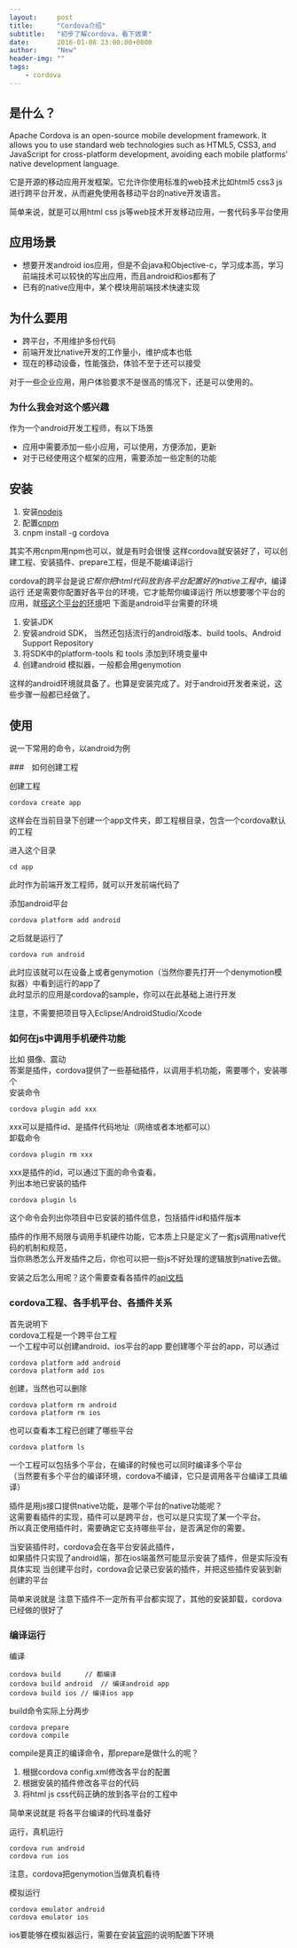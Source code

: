 ```yaml
---
layout:     post
title:      "Cordova介绍"
subtitle:   "初步了解cordova，看下效果"
date:       2016-01-08 23:00:00+0800
author:     "New"
header-img: ""
tags:
    - cordova
---
```


## 是什么？
Apache Cordova is an open-source mobile development framework.
It allows you to use standard web technologies such as HTML5, 
CSS3, and JavaScript for cross-platform development, avoiding
 each mobile platforms' native development language.

它是开源的移动应用开发框架。它允许你使用标准的web技术比如html5 css3 js
进行跨平台开发，从而避免使用各移动平台的native开发语言。

简单来说，就是可以用html css js等web技术开发移动应用，一套代码多平台使用

## 应用场景

- 想要开发android ios应用，但是不会java和Objective-c，学习成本高，学习前端技术可以较快的写出应用，而且android和ios都有了
- 已有的native应用中，某个模块用前端技术快速实现

## 为什么要用
- 跨平台，不用维护多份代码
- 前端开发比native开发的工作量小，维护成本也低
- 现在的移动设备，性能强劲，体验不至于还可以接受

对于一些企业应用，用户体验要求不是很高的情况下，还是可以使用的。

### 为什么我会对这个感兴趣
作为一个android开发工程师，有以下场景

- 应用中需要添加一些小应用，可以使用，方便添加，更新
- 对于已经使用这个框架的应用，需要添加一些定制的功能

## 安装

1. 安装[nodejs](https://nodejs.org/en/)
2. 配置[cnpm](http://npm.taobao.org/)
3. cnpm install -g cordova

其实不用cnpm用npm也可以，就是有时会很慢
这样cordova就安装好了，可以创建工程、安装插件、prepare工程，但是不能编译运行

cordova的跨平台是说*它帮你把html代码放到各平台配置好的native工程中*，编译运行
还是需要你配置好各平台的环境，它才能帮你编译运行
所以想要哪个平台的应用，就[搭这个平台的环境](http://cordova.apache.org/docs/en/latest/guide/platforms/index.html)吧
下面是android平台需要的环境

1. 安装JDK
2. 安装android SDK， 当然还包括流行的android版本、build tools、Android Support Repository
3. 将SDK中的platform-tools 和 tools 添加到环境变量中
4. 创建android 模拟器，一般都会用genymotion

这样的android环境就具备了。也算是安装完成了。对于android开发者来说，这些步骤一般都已经做了。

## 使用
说一下常用的命令，以android为例

###　如何创建工程

创建工程

    cordova create app

这样会在当前目录下创建一个app文件夹，即工程根目录，包含一个cordova默认的工程

进入这个目录

    cd app

此时作为前端开发工程师，就可以开发前端代码了

添加android平台

    cordova platform add android

之后就是运行了

    cordova run android

此时应该就可以在设备上或者genymotion（当然你要先打开一个denymotion模拟器）中看到运行的app了  
此时显示的应用是cordova的sample，你可以在此基础上进行开发  

注意，不需要把项目导入Eclipse/AndroidStudio/Xcode

### 如何在js中调用手机硬件功能
比如 摄像、震动  
答案是插件，cordova提供了一些基础插件，以调用手机功能，需要哪个，安装哪个  
安装命令  

    cordova plugin add xxx

xxx可以是插件id、是插件代码地址（网络或者本地都可以）  
卸载命令  

    cordova plugin rm xxx

xxx是插件的id，可以通过下面的命令查看。  
列出本地已安装的插件  

    cordova plugin ls

这个命令会列出你项目中已安装的插件信息，包括插件id和插件版本

插件的作用不局限与调用手机硬件功能，它本质上只是定义了一套js调用native代码的机制和规范，  
当你熟悉怎么开发插件之后，你也可以把一些js不好处理的逻辑放到native去做。  

安装之后怎么用呢？这个需要查看各插件的[api文档](http://cordova.apache.org/docs/en/latest/#plugin-apis)

### cordova工程、各手机平台、各插件关系

首先说明下  
cordova工程是一个跨平台工程  
一个工程中可以创建android、ios平台的app
要创建哪个平台的app，可以通过

    cordova platform add android
    cordova platform add ios

创建，当然也可以删除

    cordova platform rm android
    cordova platform rm ios

也可以查看本工程已创建了哪些平台

    cordova platform ls

一个工程可以包括多个平台，在编译的时候也可以同时编译多个平台  
（当然要有多个平台的编译环境，cordova不编译，它只是调用各平台编译工具编译）

插件是用js接口提供native功能，是哪个平台的native功能呢？  
这需要看插件的实现，插件可以是跨平台，也可以是只实现了某一个平台。  
所以真正使用插件时，需要确定它支持哪些平台，是否满足你的需要。

当安装插件时，cordova会在各平台安装此插件，  
如果插件只实现了android端，那在ios端虽然可能显示安装了插件，但是实际没有具体实现
当创建平台时，cordova会记录已安装的插件，并把这些插件安装到新创建的平台  

简单来说就是 注意下插件不一定所有平台都实现了，其他的安装卸载，cordova已经做的很好了

### 编译运行

编译  

    cordova build      // 都编译
    cordova build android  // 编译android app
    cordova build ios // 编译ios app

build命令实际上分两步

    cordova prepare
    cordova compile

compile是真正的编译命令，那prepare是做什么的呢？  

1. 根据cordova config.xml修改各平台的配置
2. 根据安装的插件修改各平台的代码
3. 将html js css代码正确的放到各平台的工程中

简单来说就是 将各平台编译的代码准备好  

运行，真机运行

    cordova run android
    cordova run ios

注意，cordova把genymotion当做真机看待

模拟运行

    cordova emulator android
    cordova emulator ios

ios要能够在模拟器运行，需要在安装[官网](http://cordova.apache.org/docs/en/latest/guide/platforms/ios/index.html)的说明配置下环境




